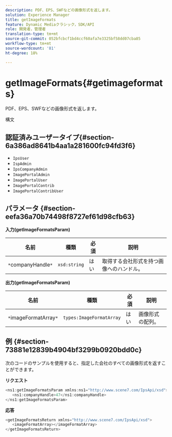 ```yaml
---
description: PDF、EPS、SWFなどの画像形式を返します。
solution: Experience Manager
title: getImageFormats
feature: Dynamic Mediaクラシック，SDK/API
role: 開発者，管理者
translation-type: tm+mt
source-git-commit: 052bfcbcf1bd4ccf60afa7e3325bf58dd07cba85
workflow-type: tm+mt
source-wordcount: '81'
ht-degree: 18%

---
```



# getImageFormats{#getimageformats}

PDF、EPS、SWFなどの画像形式を返します。

構文

## 認証済みユーザータイプ{#section-6a386ad8641b4aa1a281600fc94fd3f6}

* `IpsUser`
* `IspAdmin`
* `IpsCompanyAdmin`
* `ImagePortalAdmin`
* `ImagePortalUser`
* `ImagePortalContrib`
* `ImagePortalContribUser`

## パラメータ {#section-eefa36a70b74498f8727ef61d98cfb63}

**入力(getImageFormatsParam)**

| 名前 | 種類 | 必須 | 説明 |
|---|---|---|---|
| `*`companyHandle`*` | `xsd:string` | はい | 取得する会社形式を持つ画像へのハンドル。 |

**出力(getImageFormatsParam)**

| 名前 | 種類 | 必須 | 説明 |
|---|---|---|---|
| `*`imageFormatArray`*` | `types:ImageFormatArray` | はい | 画像形式の配列。 |

## 例 {#section-73881e12839b4904bf3299b0920bdd0c}

次のコードのサンプルを使用すると、指定した会社のすべての画像形式を返すことができます。

**リクエスト**

```java
<ns1:getImageFormatsParam xmlns:ns1="http://www.scene7.com/IpsApi/xsd">
   <ns1:companyHandle>47</ns1:companyHandle>
</ns1:getImageFormatsParam>
```

**応答**

```java
<getImageFormatsReturn xmlns="http://www.scene7.com/IpsApi/xsd">
   <imageFormatArray></imageFormatArray>
</getImageFormatsReturn>
```

